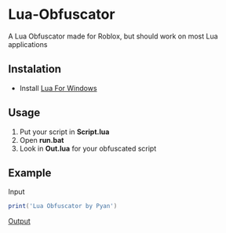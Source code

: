 # Lua-Obfuscator
A Lua Obfuscator made for Roblox, but should work on most Lua applications 

## Instalation
* Install [Lua For Windows](https://github.com/rjpcomputing/luaforwindows/releases/)

## Usage
1. Put your script in __Script.lua__
2. Open __run.bat__
3. Look in __Out.lua__ for your obfuscated script

## Example
Input
```lua
print('Lua Obfuscator by Pyan')
```
[Output](https://paste.sh/Ym7PSq2f#9wG_IfHpV-Av3WevXPPPWOBz)
